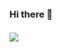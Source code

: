 ### Hi there 👋

### <img align="center" src="https://github-readme-stats.vercel.app/api/<CARD_TYPE>/?username=<USERNAME>&theme=<THEME_NAME>" />

<!--
**Its-Networking/Its-Networking** is a ✨ _special_ ✨ repository because its `README.md` (this file) appears on your GitHub profile.

Here are some ideas to get you started:

- 🔭 I’m currently working on ...
- 🌱 I’m currently learning ...
- 👯 I’m looking to collaborate on ...
- 🤔 I’m looking for help with ...
- 💬 Ask me about ...
- 📫 How to reach me: ...
- 😄 Pronouns: ...
- ⚡ Fun fact: ...
-->

